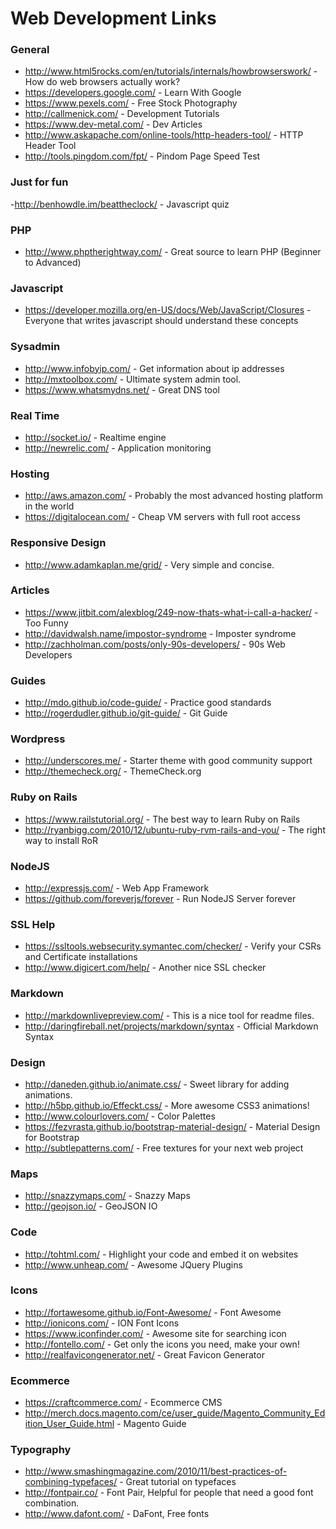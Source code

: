 Web Development Links
============
### General
- http://www.html5rocks.com/en/tutorials/internals/howbrowserswork/ - How do web browsers actually work?
- https://developers.google.com/ - Learn With Google
- https://www.pexels.com/ - Free Stock Photography
- http://callmenick.com/ - Development Tutorials
- https://www.dev-metal.com/ - Dev Articles
- http://www.askapache.com/online-tools/http-headers-tool/ - HTTP Header Tool
- http://tools.pingdom.com/fpt/ - Pindom Page Speed Test

### Just for fun
-http://benhowdle.im/beattheclock/ - Javascript quiz

### PHP
- http://www.phptherightway.com/ - Great source to learn PHP (Beginner to Advanced)

### Javascript
- https://developer.mozilla.org/en-US/docs/Web/JavaScript/Closures - Everyone that writes javascript should understand these concepts

### Sysadmin
- http://www.infobyip.com/ - Get information about ip addresses
- http://mxtoolbox.com/ - Ultimate system admin tool.
- https://www.whatsmydns.net/ - Great DNS tool

### Real Time
- http://socket.io/ - Realtime engine
- http://newrelic.com/ - Application monitoring

### Hosting
- http://aws.amazon.com/ - Probably the most advanced hosting platform in the world
- https://digitalocean.com/ - Cheap VM servers with full root access

### Responsive Design
 - http://www.adamkaplan.me/grid/ - Very simple and concise.

### Articles
- https://www.jitbit.com/alexblog/249-now-thats-what-i-call-a-hacker/ - Too Funny
- http://davidwalsh.name/impostor-syndrome - Imposter syndrome
- http://zachholman.com/posts/only-90s-developers/ - 90s Web Developers

### Guides
- http://mdo.github.io/code-guide/ - Practice good standards
- http://rogerdudler.github.io/git-guide/ - Git Guide

### Wordpress
- http://underscores.me/ - Starter theme with good community support
- http://themecheck.org/ - ThemeCheck.org

### Ruby on Rails
- https://www.railstutorial.org/ - The best way to learn Ruby on Rails
- http://ryanbigg.com/2010/12/ubuntu-ruby-rvm-rails-and-you/ - The right way to install RoR

### NodeJS
- http://expressjs.com/ - Web App Framework
- https://github.com/foreverjs/forever - Run NodeJS Server forever

### SSL Help
- https://ssltools.websecurity.symantec.com/checker/ - Verify your CSRs and Certificate installations
- http://www.digicert.com/help/ - Another nice SSL checker

### Markdown
- http://markdownlivepreview.com/ - This is a nice tool for readme files.
- http://daringfireball.net/projects/markdown/syntax - Official Markdown Syntax

### Design
- http://daneden.github.io/animate.css/ - Sweet library for adding animations.
- http://h5bp.github.io/Effeckt.css/ - More awesome CSS3 animations!
- http://www.colourlovers.com/ - Color Palettes 
- https://fezvrasta.github.io/bootstrap-material-design/ - Material Design for Bootstrap
- http://subtlepatterns.com/ - Free textures for your next web project

### Maps
- http://snazzymaps.com/ - Snazzy Maps
- http://geojson.io/ - GeoJSON IO

### Code
- http://tohtml.com/ - Highlight your code and embed it on websites
- http://www.unheap.com/ - Awesome JQuery Plugins

### Icons
- http://fortawesome.github.io/Font-Awesome/ - Font Awesome
- http://ionicons.com/ - ION Font Icons
- https://www.iconfinder.com/ - Awesome site for searching icon
- http://fontello.com/ - Get only the icons you need, make your own!
- http://realfavicongenerator.net/ - Great Favicon Generator

### Ecommerce
- https://craftcommerce.com/ - Ecommerce CMS
- http://merch.docs.magento.com/ce/user_guide/Magento_Community_Edition_User_Guide.html - Magento Guide

### Typography
- http://www.smashingmagazine.com/2010/11/best-practices-of-combining-typefaces/ - Great tutorial on typefaces
- http://fontpair.co/ - Font Pair, Helpful for people that need a good font combination.
- http://www.dafont.com/ - DaFont, Free fonts
